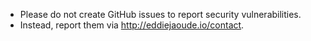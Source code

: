 - Please do not create GitHub issues to report security vulnerabilities.
- Instead, report them via <http://eddiejaoude.io/contact>.
